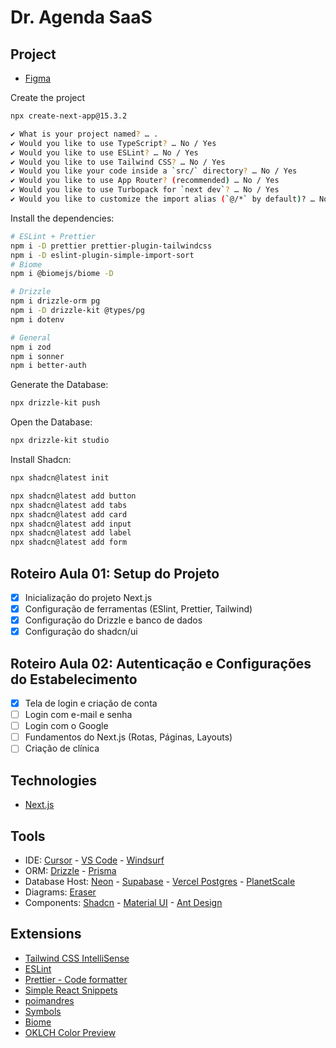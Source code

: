 # Dr. Agenda SaaS

## Project

- [Figma](https://www.figma.com/design/eVnp1AIXMni6ZGqe94blIp/dr.agenda?node-id=356-126&p=f&t=uiUSFSTIvjU6vNuc-0)

Create the project

```sh
npx create-next-app@15.3.2
```

```sh
✔ What is your project named? … .
✔ Would you like to use TypeScript? … No / Yes
✔ Would you like to use ESLint? … No / Yes
✔ Would you like to use Tailwind CSS? … No / Yes
✔ Would you like your code inside a `src/` directory? … No / Yes
✔ Would you like to use App Router? (recommended) … No / Yes
✔ Would you like to use Turbopack for `next dev`? … No / Yes
✔ Would you like to customize the import alias (`@/*` by default)? … No / Yes
```

Install the dependencies:

```sh
# ESLint + Prettier
npm i -D prettier prettier-plugin-tailwindcss
npm i -D eslint-plugin-simple-import-sort
# Biome
npm i @biomejs/biome -D

# Drizzle
npm i drizzle-orm pg
npm i -D drizzle-kit @types/pg
npm i dotenv

# General
npm i zod
npm i sonner
npm i better-auth
```

Generate the Database:
```sh
npx drizzle-kit push
```

Open the Database:
```sh
npx drizzle-kit studio
```

Install Shadcn:
```sh
npx shadcn@latest init

npx shadcn@latest add button
npx shadcn@latest add tabs
npx shadcn@latest add card
npx shadcn@latest add input
npx shadcn@latest add label
npx shadcn@latest add form

```

## Roteiro Aula 01: Setup do Projeto

- [x] Inicialização do projeto Next.js
- [x] Configuração de ferramentas (ESlint, Prettier, Tailwind)
- [x] Configuração do Drizzle e banco de dados
- [x] Configuração do shadcn/ui

## Roteiro Aula 02: Autenticação e Configurações do Estabelecimento

- [x] Tela de login e criação de conta
- [ ] Login com e-mail e senha
- [ ] Login com o Google
- [ ] Fundamentos do Next.js (Rotas, Páginas, Layouts)
- [ ] Criação de clínica

## Technologies

- [Next.js](https://nextjs.org)

## Tools

- IDE: [Cursor](https://www.cursor.com/) - [VS Code](https://code.visualstudio.com) - [Windsurf](https://windsurf.com/editor)
- ORM: [Drizzle](https://orm.drizzle.team) - [Prisma](https://www.prisma.io)
- Database Host: [Neon](https://neon.tech/) - [Supabase](https://supabase.com) - [Vercel Postgres](https://vercel.com/docs/postgres) - [PlanetScale](https://planetscale.com)
- Diagrams: [Eraser](https://app.eraser.io/)
- Components: [Shadcn](https://ui.shadcn.com) - [Material UI](https://mui.com/material-ui/) - [Ant Design](https://ant.design)

## Extensions

- [Tailwind CSS IntelliSense](https://marketplace.cursorapi.com/items?itemName=bradlc.vscode-tailwindcss)
- [ESLint](https://marketplace.cursorapi.com/items?itemName=dbaeumer.vscode-eslint)
- [Prettier - Code formatter](https://marketplace.cursorapi.com/items?itemName=esbenp.prettier-vscode)
- [Simple React Snippets](https://marketplace.cursorapi.com/items?itemName=burkeholland.simple-react-snippets)
- [poimandres](https://marketplace.cursorapi.com/items?itemName=pmndrs.pmndrs)
- [Symbols](https://marketplace.cursorapi.com/items?itemName=miguelsolorio.symbols)
- [Biome](https://marketplace.cursorapi.com/items?itemName=biomejs.biome)
- [OKLCH Color Preview](https://marketplace.cursorapi.com/items?itemName=nize.oklch-preview)

<!-- Senha: A______ -->